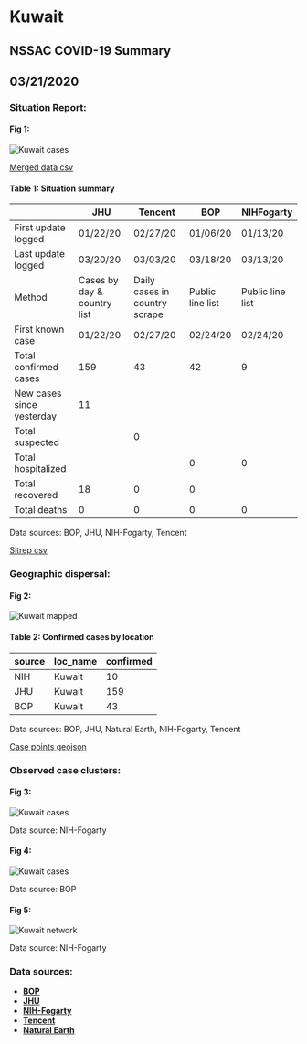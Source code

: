 # Kuwait
## NSSAC COVID-19 Summary
## 03/21/2020



### Situation Report:
#### Fig 1:
![Kuwait cases](../merged_histories/Kuwait_merged_histories.png)

[Merged data csv](https://github.com/SchlittDataSci/SchlittDataSci.github.io/blob/master/data/tables/Kuwait_merged_daily.csv)

#### Table 1: Situation summary


|                           | JHU                         | Tencent                       | BOP              | NIHFogarty       |
|---------------------------|-----------------------------|-------------------------------|------------------|------------------|
| First update logged       | 01/22/20                    | 02/27/20                      | 01/06/20         | 01/13/20         |
| Last update logged        | 03/20/20                    | 03/03/20                      | 03/18/20         | 03/13/20         |
| Method                    | Cases by day & country list | Daily cases in country scrape | Public line list | Public line list |
| First known case          | 01/22/20                    | 02/27/20                      | 02/24/20         | 02/24/20         |
| Total confirmed cases     | 159                         | 43                            | 42               | 9                |
| New cases since yesterday | 11                          |                               |                  |                  |
| Total suspected           |                             | 0                             |                  |                  |
| Total hospitalized        |                             |                               | 0                | 0                |
| Total recovered           | 18                          | 0                             | 0                |                  |
| Total deaths              | 0                           | 0                             | 0                | 0                |

Data sources: BOP, JHU, NIH-Fogarty, Tencent


[Sitrep csv](https://github.com/SchlittDataSci/SchlittDataSci.github.io/blob/master/data/tables/Kuwait_sitrep.csv)

### Geographic dispersal:
#### Fig 2:
![Kuwait mapped](../case_locs/Kuwait_case_locs.png)

#### Table 2: Confirmed cases by location


| source   | loc_name   |   confirmed |
|----------|------------|-------------|
| NIH      | Kuwait     |          10 |
| JHU      | Kuwait     |         159 |
| BOP      | Kuwait     |          43 |

Data sources: BOP, JHU, Natural Earth, NIH-Fogarty, Tencent


[Case points geojson](https://github.com/SchlittDataSci/SchlittDataSci.github.io/blob/master/data/shapes/Kuwait_case_locs.geojson)

### Observed case clusters:
#### Fig 3:
![Kuwait cases](../cluster_analysis/Kuwait_imported_cases_NIHFogarty.png)



Data source: NIH-Fogarty


#### Fig 4:
![Kuwait cases](../cluster_analysis/Kuwait_imported_cases_BOP.png)



Data source: BOP


#### Fig 5:
![Kuwait network](../autochthonous_networks/Kuwait_network.png)



Data source: NIH-Fogarty


### Data sources:
* **[BOP](https://github.com/beoutbreakprepared/nCoV2019)**
* **[JHU](https://github.com/CSSEGISandData/COVID-19)** 
* **[NIH-Fogarty](https://docs.google.com/spreadsheets/d/1jS24DjSPVWa4iuxuD4OAXrE3QeI8c9BC1hSlqr-NMiU/edit#gid=1187587451)** 
* **[Tencent](https://news.qq.com/zt2020/page/feiyan.htm)**
* **[Natural Earth](https://www.naturalearthdata.com/forums/forum/natural-earth-map-data/cultural-vectors/admin-1-states-provinces-and-their-boundaries/)**

<!-- Global site tag (gtag.js) - Google Analytics -->
<script async src="https://www.googletagmanager.com/gtag/js?id=UA-158816269-1"></script>
<script>
  window.dataLayer = window.dataLayer || [];
  function gtag(){dataLayer.push(arguments);}
  gtag('js', new Date());

  gtag('config', 'UA-158816269-1');
</script>